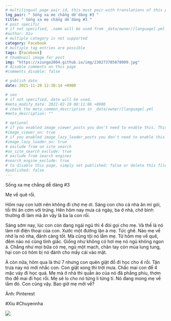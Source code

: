 ```yaml
---
# multilingual page pair id, this must pair with translations of this page. (This name must be unique)
lng_pair: " Sống xa mẹ chẳng dễ dàng #3 "
title: " Sống xa mẹ chẳng dễ dàng #3 "
# post specific
# if not specified, .name will be used from _data/owner/[language].yml
#author: Xíu
# multiple category is not supported
category: Facebook
# multiple tag entries are possible
tags: [Facebook]
# thumbnail image for post
img: "https://xiungo2004.github.io/img/230273785878009.jpg"
# disable comments on this page
#comments_disable: false

# publish date
date: 2021-11-28 12:30:14 +0900

# seo
# if not specified, date will be used.
#meta_modify_date: 2022-02-10 08:11:06 +0900
# check the meta_common_description in _data/owner/[language].yml
#meta_description: ""

# optional
# if you enabled image_viewer_posts you don't need to enable this. This is only if image_viewer_posts = false
#image_viewer_on: true
# if you enabled image_lazy_loader_posts you don't need to enable this. This is only if image_lazy_loader_posts = false
#image_lazy_loader_on: true
# exclude from on site search
#on_site_search_exclude: true
# exclude from search engines
#search_engine_exclude: true
# to disable this page, simply set published: false or delete this file
#published: false
---
```


<!-- outline-start -->

Sống xa mẹ chẳng dễ dàng #3

Mẹ về quê rồi.

Hôm nay con lười nên không đi chợ mẹ ơi. Sáng con cho cả nhà ăn mì gói, tối thì ăn cơm với trứng. Hên hôm nay mưa cả ngày, ba ở nhà, chớ bình thường đi làm mà ăn vậy là ba la con rồi.

Sáng sớm nay, lúc con còn đang ngái ngủ thì 4 đòi gọi cho mẹ. Và thế là nó làm rơi điện thoại của con. Xước một đường lận á mẹ. Tức ghê. Nào mẹ về nhớ la nó nha, đánh càng tốt. Mà cũng tội nó lắm mẹ. Từ hôm mẹ về quê, đêm nào nó cũng tỉnh giấc. Giống như không có hơi mẹ nó ngủ không ngon á. Chẳng như mọi bữa có mẹ, ngủ một mạch, chân tay còn múa lung tung, hại con có hôm bị nó đánh cho mấy cái vào mặt.

À còn nữa, hôm qua là thứ 7 nhưng con quên giặt đồ đi học cho 4 rồi. Tận trưa nay nó mới nhắc con. Con giặt xong thì trời mưa. Chắc mai con để 4 mặc váy đi học quá. Mẹ mà ở nhà thì quần áo của nó đã phẳng phiu, thơm tho để mai đi học rồi. Mẹ sẽ lo cho nó từng li từng tí. Nó đang mong mẹ về lắm đó. Con cũng vậy. Bao giờ mẹ mới về?

Ảnh: Pinterest

#Xíu
#Chuyennha

<!-- outline-end -->

<img src= "https://xiungo2004.github.io/img/230273785878009.jpg">